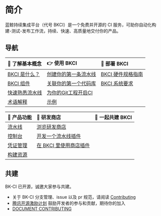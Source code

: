 # 简介

蓝鲸持续集成平台（代号 BKCI）是一个免费并开源的 CI 服务，可助你自动化构建-测试-发布工作流，持续、快速、高质量地交付你的产品。

## 导航
| 🐤 了解基本概念 | 👉 使用 BKCI | 🚀 部署 BKCI |
| :--- | :--- | :--- |
| [BKCI 是什么？](./bkci.md) | [创建你的第一条流水线](../Quickstarts/Create-your-first-pipeline.md) | [BKCI 硬件规格指南](../Setup/system-requirements/hardware.md) |
| [BKCI 组件](./terminology/components.md) | [关联你的第一个代码库](../Quickstarts/Link-your-first-repo.md) | [BKCI 系统要求](../Setup/system-requirements/system.md)  |
| [快速熟悉流水线](./terminology/Learn-pipeline-in-5min.md) | [为你的Git工程开启CI](../Quickstarts/Enable-ci.md) | |
| [术语解释](./terminology/Learn-pipeline-in-5min.md) | [示例](../Quickstarts/Case/Examples/vars-usage.md) |  |

| 📔 产品功能 | 🏪 研发商店 | 🤝 一起共建 BKCI |
| :--- | :--- | :--- |
| [流水线](../Services/Pipeline/pipeline-list.md) | [浏览研发商店](../Services/Store/home.md) |  |
| [控制台](../Services/Console/Console.md) | [开发一个流水线插件](../Services/Store/start-new-task.md) |  |
| [凭证管理](../Services/Ticket/ticket.md) | [在 BKCI 里使用商店插件](../Services/Store/upload-new-task.md) |  |
| [构建资源](../Services/Pools/host-to-bkci.md) |  |  |

## 共建

BK-CI 已开源，诚邀大家参与共建。

* 关于 BK-CI 分支管理、issue 以及 pr 规范，请阅读 [Contributing](CONTRIBUTING.md)
* [腾讯开源激励计划](https://opensource.tencent.com/contribution) 鼓励开发者的参与和贡献，期待你的加入
* [DOCUMENT CONTRIBUTING](https://github.com/TencentBlueKing/BKDocs/blob/master/新文档中心格式要求/文档更新指引.md)
